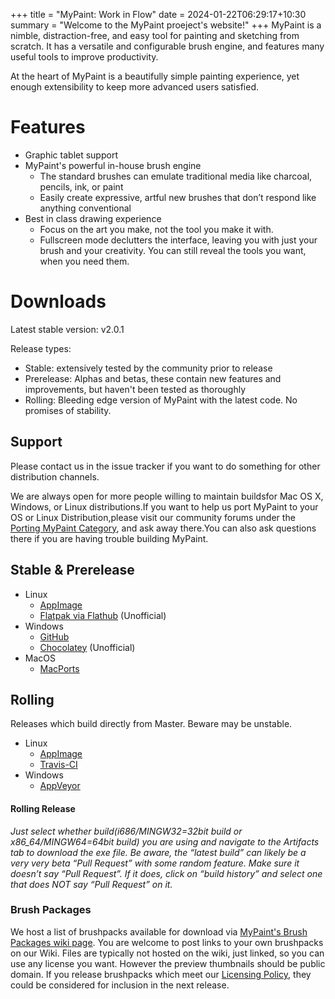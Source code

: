 +++
title = "MyPaint: Work in Flow"
date = 2024-01-22T06:29:17+10:30
summary = "Welcome to the MyPaint proeject's website!"
+++
MyPaint is a nimble, distraction-free, and easy tool for painting and sketching
from scratch. It has a versatile and configurable brush engine, and features
many useful tools to improve productivity.

At the heart of MyPaint is a beautifully simple painting experience, yet enough
extensibility to keep more advanced users satisfied.

# Features
- Graphic tablet support
- MyPaint's powerful in-house brush engine
	- The standard brushes can emulate traditional media like charcoal, 
pencils, ink, or paint
	- Easily create expressive, artful new brushes that don’t respond like
anything conventional
- Best in class drawing experience
	- Focus on the art you make, not the tool you make it with.
	- Fullscreen mode declutters the interface, leaving you with just your 
brush and your creativity. You can still reveal the tools you want, 
when you need them.


# Downloads
Latest stable version: v2.0.1

Release types:
- Stable: extensively tested by the community prior to release
- Prerelease: Alphas and betas, these contain new features and improvements, but
haven't been tested as thoroughly
- Rolling: Bleeding edge version of MyPaint with the latest code. No promises
of stability.

## Support
Please contact us in the issue tracker if you want to do something
for other distribution channels.

We are always open for more people willing to maintain buildsfor Mac 
OS X, Windows, or Linux distributions.If you want to help us port 
MyPaint to your OS or Linux Distribution,please visit our community 
forums under the [Porting MyPaint Category][source.porting], and ask away 
there.You can also ask questions there if you are having trouble 
building MyPaint.

## Stable & Prerelease
- Linux
	- [AppImage][downloads.releases]
	- [Flatpak via Flathub][linux.flatpak] (Unofficial)
- Windows
	- [GitHub][downloads.releases]
	- [Chocolatey][choco.prerel] (Unofficial)
- MacOS
	- [MacPorts][mac.ports]

## Rolling
Releases which build directly from Master. Beware may be unstable.
- Linux
	- [AppImage][linux.rolling]
	- [Travis-CI][source.travis]
- Windows
	- [AppVeyor][source.appveyor]

#### Rolling Release
*Just select whether build(i686/MINGW32=32bit build or x86_64/MINGW64=64bit build) 
you are using and navigate to the Artifacts tab to download the exe file. 
Be aware, the “latest build” can likely be a very very beta “Pull Request” 
with some random feature. Make sure it doesn’t say “Pull Request”. If it 
does, click on “build history” and select one that does NOT say “Pull 
Request” on it.*

### Brush Packages
We host a list of brushpacks available for download via [MyPaint's Brush Packages wiki page][brush.wiki].
You are welcome to post links to your own brushpacks on our Wiki. Files are typically
not hosted on the wiki, just linked, so you can use any license you want. However
the preview thumbnails should be public domain. If you release brushpacks which
meet our [Licensing Policy][brush.policy], they could be considered for inclusion
in the next release.

[downloads.releases]: https://github.com/mypaint/mypaint/releases

[choco.prerel]: https://chocolatey.org/packages/mypaint/
[choco.stable]: https://chocolatey.org/packages/mypaint/1.2.1

[linux.flatpak]: https://flathub.org/repo/appstream/org.mypaint.MyPaint.flatpakref
[linux.rolling]: https://github.com/mypaint/mypaint-appimage/releases
[linux.build]: https://github.com/mypaint/mypaint/blob/master/README_LINUX.md

[mac.ports]: https://www.macports.org/ports.php?by=name&substr=MyPaint

[windows.tumagonx]: http://www.opensourcepack.blogspot.fr/2013/01/mypaint-and-pygi.html

[source.github]: https://github.com/mypaint
[source.build]: https://github.com/mypaint/mypaint/blob/master/README.md
[source.porting]: http://community.mypaint.org/c/development/porting
[source.travis]: https://travis-ci.org/mypaint
[source.appveyor]: https://ci.appveyor.com/project/achadwick/mypaint

[brush.wiki]: https://github.com/mypaint/mypaint/wiki/Brush-Packages
[brush.policy]: https://github.com/mypaint/mypaint/wiki/Licensing-policy
